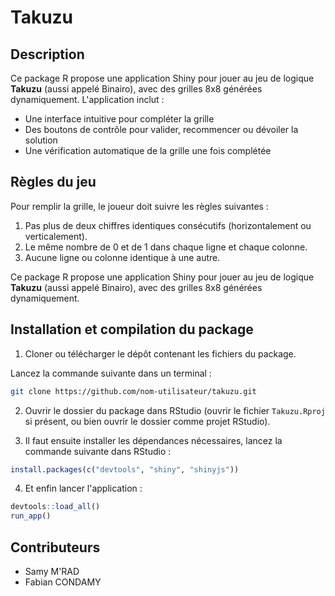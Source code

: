 # Takuzu

## Description

Ce package R propose une application Shiny pour jouer au jeu de logique **Takuzu** (aussi appelé Binairo), avec des grilles 8x8 générées dynamiquement. L'application inclut :
- Une interface intuitive pour compléter la grille
- Des boutons de contrôle pour valider, recommencer ou dévoiler la solution
- Une vérification automatique de la grille une fois complétée

## Règles du jeu

Pour remplir la grille, le joueur doit suivre les règles suivantes :

1. Pas plus de deux chiffres identiques consécutifs (horizontalement ou verticalement).
2. Le même nombre de 0 et de 1 dans chaque ligne et chaque colonne.
3. Aucune ligne ou colonne identique à une autre.


Ce package R propose une application Shiny pour jouer au jeu de logique **Takuzu** (aussi appelé Binairo), avec des grilles 8x8 générées dynamiquement.

## Installation et compilation du package

1. Cloner ou télécharger le dépôt contenant les fichiers du package.

Lancez la commande suivante dans un terminal :

```bash
git clone https://github.com/nom-utilisateur/takuzu.git
```

2. Ouvrir le dossier du package dans RStudio (ouvrir le fichier `Takuzu.Rproj` si présent, ou bien ouvrir le dossier comme projet RStudio).

3. Il faut ensuite installer les dépendances nécessaires, lancez la commande suivante dans RStudio :

```r
install.packages(c("devtools", "shiny", "shinyjs"))
```

4. Et enfin lancer l'application :

```r
devtools::load_all()
run_app()
```

## Contributeurs 
- Samy M'RAD
- Fabian CONDAMY

